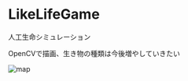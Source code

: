 # LikeLifeGame
人工生命シミュレーション

OpenCVで描画、生き物の種類は今後増やしていきたい

![map](https://user-images.githubusercontent.com/39123031/75619325-dd6bd680-5bbd-11ea-9723-62f99036e6b0.PNG)
